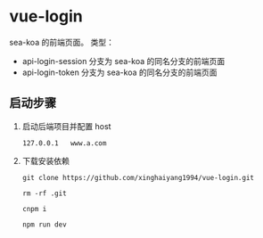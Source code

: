 # vue-login
sea-koa 的前端页面。
类型：
* api-login-session 分支为 sea-koa 的同名分支的前端页面
* api-login-token 分支为 sea-koa 的同名分支的前端页面

## 启动步骤
1. 启动后端项目并配置 host
    ```
    127.0.0.1   www.a.com
    ```
2. 下载安装依赖
    ```
    git clone https://github.com/xinghaiyang1994/vue-login.git

    rm -rf .git
    
    cnpm i 

    npm run dev
    ```